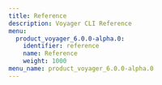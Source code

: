 ```yaml
---
title: Reference
description: Voyager CLI Reference
menu:
  product_voyager_6.0.0-alpha.0:
    identifier: reference
    name: Reference
    weight: 1000
menu_name: product_voyager_6.0.0-alpha.0
---
```

